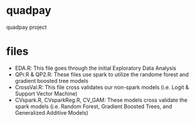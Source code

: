 # quadpay
quadpay project

# files
* EDA.R: This file goes through the initial Exploratory Data Analysis
* QPr.R & QP2.R: These files use spark to utilize the randome forest and gradient boosted tree models
* CrossVal.R: This file cross validates our non-spark models (i.e. Logit & Support Vector Machine)
* CVspark.R, CVsparkReg.R, CV_GAM: These models cross validate the spark models (i.e. Random Forest, Gradient Boosted Trees, and Generalized Additive Models)
